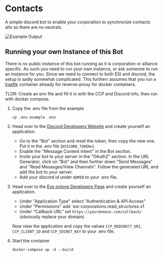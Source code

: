 # Contacts

A simple discord bot to enable your corporation to synchronize contacts alts so
there are no neutrals.

![Example Output](https://i.imgur.com/oDSw3Ot.png)

## Running your own Instance of this Bot

There is no public instance of this bot running as it is corporation or alliance specific. As such you need to run
your own instance, or ask someone to run an instance for you. Since we need to connect to both ESI and discord, the setup is sadly somewhat complicated.
This furtherr assumes that you run a [traefik](https://doc.traefik.io/traefik/) container already for reverse-proxy for docker containers.

TLDR: Create an env file and fill it in with the CCP and Discord info, then run with docker compose.

1. Copy the .env file from the example
    ```shell
    cp .env.example .env
    ```
2. Head over to the [Discord Developers Website](https://discord.com/developers/) and create yourself an application.
    - Go to the "Bot" section and reset the token, then copy the new one. Put it in the .env file (`DISCORD_TOKEN=`).
    - Enable the "Message Content Intent" in the Bot section.
    - Invite your bot to your server in the "OAuth2" section. In the URL Generator, click on "Bot" and then
    further down "Send Messages" and "Read Mesasges/View Channels". Follow the generated URL and add the bot to your server.
    - Add your discord id under `ADMIN` to your .env file.

3. Head over to the [Eve onlone Developers Page](https://developers.eveonline.com/) and create yourself an application.
    - Under "Application Type" select "Authentication & API Access"
    - Under "Permissions" add `esi-corporations.read_structures.v1
    - Under "Callback URL" set `https://yourdomain.com/callback/` (obviously replace your domain)

    Now view the application and copy the values `CCP_REDIRECT_URI`, `CCP_CLIENT_ID` and `CCP_SECRET_KEY` to your .env file.

4. Start the container
    ```shell
    docker-compose up -d --build
    ```
